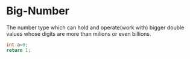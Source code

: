 # Big-Number
The number type which can hold and operate(work with) bigger double values whose digits are more than milions or even billions.

```c
int a=0;
return 1;
```

